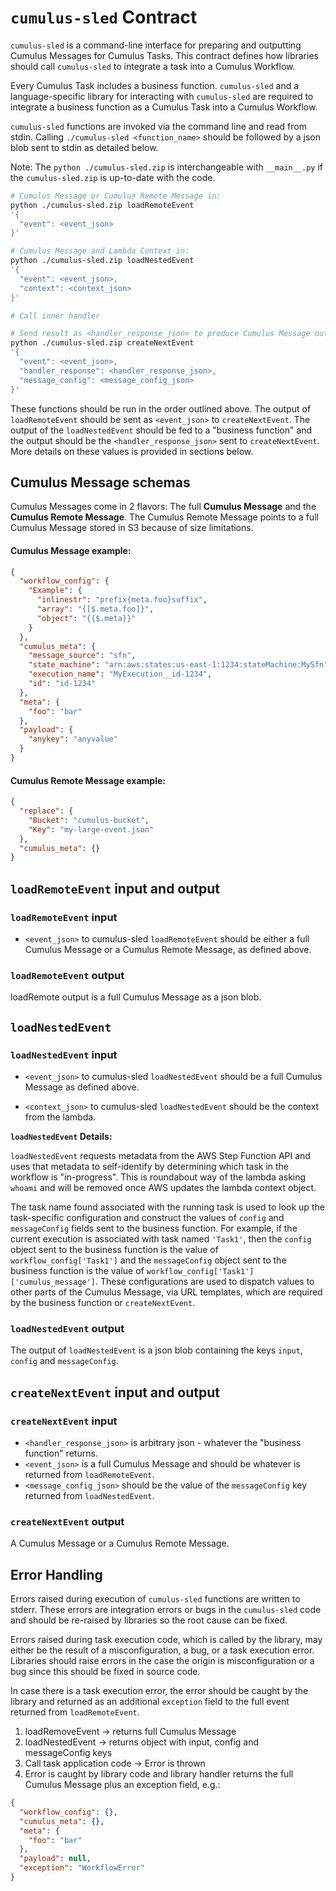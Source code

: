 # `cumulus-sled` Contract

`cumulus-sled` is a command-line interface for preparing and outputting Cumulus Messages for Cumulus Tasks. This contract defines how libraries should call `cumulus-sled` to integrate a task into a Cumulus Workflow.

Every Cumulus Task includes a business function. `cumulus-sled` and a language-specific library for interacting with `cumulus-sled` are required to integrate a business function as a Cumulus Task into a Cumulus Workflow.

`cumulus-sled` functions are invoked via the command line and read from stdin. Calling `./cumulus-sled <function_name>` should be followed by a json blob sent to stdin as detailed below.

Note: The `python ./cumulus-sled.zip` is interchangeable with `__main__.py` if the `cumulus-sled.zip` is up-to-date with the code.

```bash
# Cumulus Message or Cumulus Remote Message in:
python ./cumulus-sled.zip loadRemoteEvent
'{
  "event": <event_json>
}'

# Cumulus Message and Lambda Context in:
python ./cumulus-sled.zip loadNestedEvent
'{
  "event": <event_json>,
  "context": <context_json>
}'

# Call inner handler

# Send result as <handler_response_json> to produce Cumulus Message out:
python ./cumulus-sled.zip createNextEvent
'{
  "event": <event_json>,
  "handler_response": <handler_response_json>,
  "message_config": <message_config_json>
}'
```

These functions should be run in the order outlined above. The output of `loadRemoteEvent` should be sent as `<event_json>` to `createNextEvent`. The output of the `loadNestedEvent` should be fed to a "business function" and the output should be the `<handler_response_json>` sent to `createNextEvent`. More details on these values is provided in sections below.

## Cumulus Message schemas

Cumulus Messages come in 2 flavors: The full **Cumulus Message** and the **Cumulus Remote Message**. The Cumulus Remote Message points to a full Cumulus Message stored in S3 because of size limitations.

#### Cumulus Message example:

```json
{
  "workflow_config": {
    "Example": {
      "inlinestr": "prefix{meta.foo}suffix",
      "array": "{[$.meta.foo]}",
      "object": "{{$.meta}}"
    }
  },
  "cumulus_meta": {
    "message_source": "sfn",
    "state_machine": "arn:aws:states:us-east-1:1234:stateMachine:MySfn",
    "execution_name": "MyExecution__id-1234",
    "id": "id-1234"
  },
  "meta": {
    "foo": "bar"
  },
  "payload": {
    "anykey": "anyvalue"
  }
}
```

#### Cumulus Remote Message example:

```json
{
  "replace": {
    "Bucket": "cumulus-bucket",
    "Key": "my-large-event.json"
  },
  "cumulus_meta": {}
}
```


## `loadRemoteEvent` input and output

### `loadRemoteEvent` input

* `<event_json>` to cumulus-sled `loadRemoteEvent` should be either a full Cumulus Message or a Cumulus Remote Message, as defined above.

### `loadRemoteEvent` output

loadRemote output is a full Cumulus Message as a json blob.

## `loadNestedEvent`

### `loadNestedEvent` input

* `<event_json>` to cumulus-sled `loadNestedEvent` should be a full Cumulus Message as defined above.

* `<context_json>` to cumulus-sled `loadNestedEvent` should be the context from the lambda.

**`loadNestedEvent` Details:**

`loadNestedEvent` requests metadata from the AWS Step Function API and uses that metadata to self-identify by determining which task in the workflow is "in-progress". This is roundabout way of the lambda asking `whoami` and will be removed once AWS updates the lambda context object.

The task name found associated with the running task is used to look up the task-specific configuration and construct the values of `config` and `messageConfig` fields sent to the business function. For example, if the current execution is associated with task named `'Task1'`, then the `config` object sent to the business function is the value of `workflow_config['Task1']` and the `messageConfig` object sent to the business function is the value of `workflow_config['Task1']['cumulus_message']`. These configurations are used to dispatch values to other parts of the Cumulus Message, via URL templates, which are required by the business function or `createNextEvent`.

### `loadNestedEvent` output

The output of `loadNestedEvent` is a json blob containing the keys `input`, `config` and `messageConfig`.


## `createNextEvent` input and output

### `createNextEvent` input

* `<handler_response_json>` is arbitrary json - whatever the "business function" returns.
* `<event_json>` is a full Cumulus Message and should be whatever is returned from `loadRemoteEvent`.
* `<message_config_json>` should be the value of the `messageConfig` key returned from `loadNestedEvent`.

### `createNextEvent` output

A Cumulus Message or a Cumulus Remote Message.

## Error Handling

Errors raised during execution of `cumulus-sled` functions are written to stderr. These errors are integration errors or bugs in the `cumulus-sled` code and should be re-raised by libraries so the root cause can be fixed.

Errors raised during task execution code, which is called by the library, may either be the result of a misconfiguration, a bug, or a task execution error. Libraries should raise errors in the case the origin is misconfiguration or a bug since this should be fixed in source code.

In case there is a task execution error, the error should be caught by the library and returned as an additional `exception` field to the full event returned from `loadRemoteEvent`. 

1. loadRemoveEvent -> returns full Cumulus Message
2. loadNestedEvent -> returns object with input, config and messageConfig keys
3. Call task application code -> Error is thrown
4. Error is caught by library code and library handler returns the full Cumulus Message plus an exception field, e.g.:

```json
{
  "workflow_config": {},
  "cumulus_meta": {},
  "meta": {
    "foo": "bar"
  },
  "payload": null,
  "exception": "WorkflowError"
}
```
